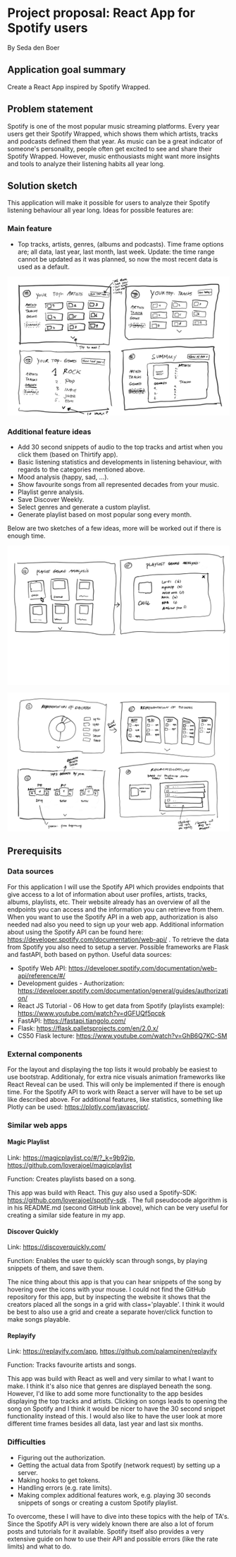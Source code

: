 # Project proposal: React App for Spotify users
By Seda den Boer

## Application goal summary
Create a React App inspired by Spotify Wrapped.

## Problem statement
Spotify is one of the most popular music streaming platforms. Every year users get their Spotify Wrapped, which shows them which artists, tracks and podcasts defined them that year. As music can be a great indicator of someone's personality, people often get excited to see and share their Spotify Wrapped. However, music enthousiasts might want more insights and tools to analyze their listening habits all year long. 

## Solution sketch
This application will make it possible for users to analyze their Spotify listening behaviour all year long. Ideas for possible features are:

### Main feature
* Top tracks, artists, genres, (albums and podcasts). Time frame options are; all data, last year, last month, last week. 
Update: the time range cannot be updated as it was planned, so now the most recent data is used as a default.

![App Screenshot](doc/base_sketch.jpg)


### Additional feature ideas
* Add 30 second snippets of audio to the top tracks and artist when you click them (based on Thirtify app).
* Basic listening statistics and developments in listening behaviour, with regards to the categories mentioned above.
* Mood analysis (happy, sad, ...).
* Show favourite songs from all represented decades from your music.
* Playlist genre analysis.
* Save Discover Weekly.
* Select genres and generate a custom playlist.
* Generate playlist based on most popular song every month.

Below are two sketches of a few ideas, more will be worked out if there is enough time.

![App Screenshot](doc/additional_idea1.jpg)

![App Screenshot](doc/additional_idea2.jpg)

## Prerequisits
### Data sources
For this application I will use the Spotify API which provides endpoints that give access to a lot of information about user profiles, artists, tracks, albums, playlists, etc. Their website already has an overview of all the endpoints you can access and the information you can retrieve from them. When you want to use the Spotify API in a web app, authorization is also needed nad also you need to sign up your web app. Additional information about using the Spotify API can be found here: https://developer.spotify.com/documentation/web-api/ . To retrieve the data from Spotify you also need to setup a server. Possible frameworks are Flask and fastAPI, both based on python.
Useful data sources:
* Spotify Web API: https://developer.spotify.com/documentation/web-api/reference/#/
* Development guides - Authorization: https://developer.spotify.com/documentation/general/guides/authorization/
* React JS Tutorial - 06 How to get data from Spotify (playlists example): https://www.youtube.com/watch?v=dGFUQf5pcpk
* FastAPI: https://fastapi.tiangolo.com/
* Flask: https://flask.palletsprojects.com/en/2.0.x/
* CS50 Flask lecture: https://www.youtube.com/watch?v=GhB6Q7KC-SM

### External components
For the layout and displaying the top lists it would probably be easiest to use bootstrap. Additionaly, for extra nice visuals animation frameworks like React Reveal can be used. This will only be implemented if there is enough time. For the Spotify API to work with React a server will have to be set up like described above. For additional features, like statistics, something like Plotly can be used: https://plotly.com/javascript/.


### Similar web apps

#### Magic Playlist
Link: https://magicplaylist.co/#/?_k=9b92jp, https://github.com/loverajoel/magicplaylist

Function: Creates playlists based on a song.

This app was build with React. This guy also used a Spotify-SDK: https://github.com/loverajoel/spotify-sdk . The full pseudocode algorithm is in his README.md (second GitHub link above), which can be very useful for creating a similar side feature in my app. 

#### Discover Quickly
Link: https://discoverquickly.com/

Function: Enables the user to quickly scan through songs, by playing snippets of them, and save them.

The nice thing about this app is that you can hear snippets of the song by hovering over the icons with your mouse. I could not find the GitHub repository for this app, but by inspecting the website it shows that the creators placed all the songs in a grid with class='playable'. I think it would be best to also use a grid and create a separate hover/click function to make songs playable.

#### Replayify
Link: https://replayify.com/app, https://github.com/palampinen/replayify

Function: Tracks favourite artists and songs.

This app was build with React as well and very similar to what I want to make. I think it's also nice that genres are displayed beneath the song. However, I'd like to add some more functionality to the app besides displaying the top tracks and artists. Clicking on songs leads to opening the song on Spotify and I think it would be nicer to have the 30 second snippet functionality instead of this. I would also like to have the user look at more different time frames besides all data, last year and last six months. 


### Difficulties
* Figuring out the authorization.
* Getting the actual data from Spotify (network request) by setting up a server.
* Making hooks to get tokens.
* Handling errors (e.g. rate limits).
* Making complex additional features work, e.g. playing 30 seconds snippets of songs or creating a custom Spotify playlist.

 To overcome, these I will have to dive into these topics with the help of TA's. Since the Spotify API is very widely known there are also a lot of forum posts and tutorials for it available. Spotify itself also provides a very extensive guide on how to use their API and possible errors (like the rate limits) and what to do.